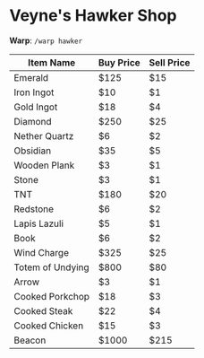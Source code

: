 # Veyne's Hawker Shop

**Warp**: `/warp hawker`

| Item Name           | Buy Price | Sell Price |
|---------------------|-----------|------------|
| Emerald             | $125      | $15        |
| Iron Ingot          | $10       | $1         |
| Gold Ingot          | $18       | $4         |
| Diamond             | $250      | $25        |
| Nether Quartz       | $6        | $2         |
| Obsidian            | $35       | $5         |
| Wooden Plank        | $3        | $1         |
| Stone               | $3        | $1         |
| TNT                 | $180      | $20        |
| Redstone            | $6        | $2         |
| Lapis Lazuli        | $5        | $1         |
| Book                | $6        | $2         |
| Wind Charge         | $325      | $25        |
| Totem of Undying    | $800      | $80        |
| Arrow               | $3        | $1         |
| Cooked Porkchop     | $18       | $3         |
| Cooked Steak        | $22       | $4         |
| Cooked Chicken      | $15       | $3         |
| Beacon              | $1000     | $215       |